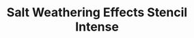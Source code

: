 ---
layout: product
title: "Salt Weathering Effects Stencil Intense"
price: "1500" 
desc: "Šablon za bojenje"
img_path: "/assets/img/LIANG-0007.webp"
brand: "AMMO"
available: false
special_offer: false
new: false
soon: false
cat: "070000"
subcat: "070100"
subsubcat: "070105"
sifra: "LIANG-0007"
popular: false
spec: false
---